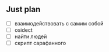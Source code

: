 ## Just plan
- [ ] взаимодействовать с самим собой
- [ ] osidect
- [ ] найти людей 
- [ ] скрипт сарафанного
